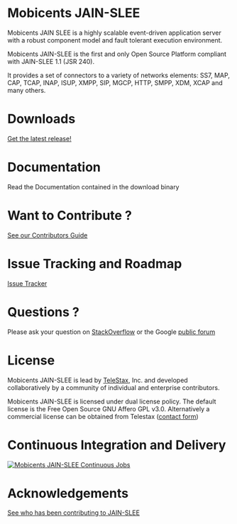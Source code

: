 Mobicents JAIN-SLEE
============

Mobicents JAIN SLEE is a highly scalable event-driven application server with a robust component model and fault tolerant execution environment. 

Mobicents JAIN-SLEE is the first and only Open Source Platform compliant with JAIN-SLEE 1.1 (JSR 240). 

It provides a set of connectors to a variety of networks elements: 
SS7, MAP, CAP, TCAP, INAP, ISUP, XMPP, SIP, MGCP, HTTP, SMPP, XDM, XCAP and many others.

Downloads
========
[Get the latest release!](https://github.com/Mobicents/jain-slee/releases) 

Documentation
========
Read the Documentation contained in the download binary

Want to Contribute ? 
========
[See our Contributors Guide](https://github.com/Mobicents/RestComm/wiki/Contribute-to-RestComm)

Issue Tracking and Roadmap
========
[Issue Tracker](https://github.com/Mobicents/jain-slee/issues)

Questions ?
========
Please ask your question on [StackOverflow](http://stackoverflow.com/search?q=mobicents) or the Google [public forum](http://groups.google.com/group/mobicents-public)

License
========

Mobicents JAIN-SLEE is lead by [TeleStax](http://www.telestax.com/), Inc. and developed collaboratively by a community of individual and enterprise contributors.

Mobicents JAIN-SLEE is licensed under dual license policy. The default license is the Free Open Source GNU Affero GPL v3.0. Alternatively a commercial license can be obtained from Telestax ([contact form](http://www.telestax.com/contactus/#InquiryForm))

Continuous Integration and Delivery
========
[![Mobicents JAIN-SLEE Continuous Jobs](http://www.cloudbees.com/sites/default/files/Button-Built-on-CB-1.png)](https://mobicents.ci.cloudbees.com/view/JAIN-SLEE/)

Acknowledgements
========
[See who has been contributing to JAIN-SLEE](http://www.telestax.com/open-source-2/acknowledgments/)
